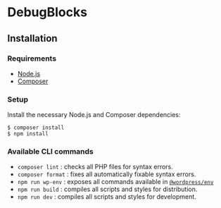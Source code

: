 # DebugBlocks

## Installation

### Requirements

- [Node.js](https://nodejs.org)
- [Composer](https://getcomposer.org)

### Setup

Install the necessary Node.js and Composer dependencies:

```
$ composer install
$ npm install
```

### Available CLI commands

- `composer lint` : checks all PHP files for syntax errors.
- `composer format` : fixes all automatically fixable syntax errors.
- `npm run wp-env` : exposes all commands available in [`@wordpress/env`](https://github.com/WordPress/gutenberg/tree/wp/6.0/packages/env)
- `npm run build` : compiles all scripts and styles for distribution.
- `npm run dev` : compiles all scripts and styles for development.
